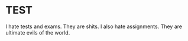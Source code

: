 # TEST

I hate tests and exams. They are shits.
I also hate assignments. They are ultimate evils of the world.
